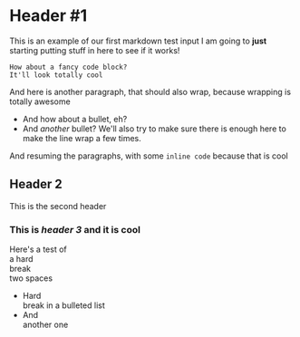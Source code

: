 # Header #1

This is an example of our first markdown test input
I am going to **just** starting putting stuff in here to
see if it works!

    How about a fancy code block?
    It'll look totally cool

And here     is another paragraph,     that should also wrap,
because wrapping is totally awesome

  * And how about a bullet, eh?
  * And *another* bullet? We'll also try to make sure there is enough
    here to make the line wrap a few times.
  
And resuming the paragraphs, with some `inline code` because that is cool

## Header 2

This is the second header

### This is *header 3* and it is cool

Here's a test of  
a hard  
break  
two spaces

  * Hard  
    break in a bulleted list
  * And  
    another one